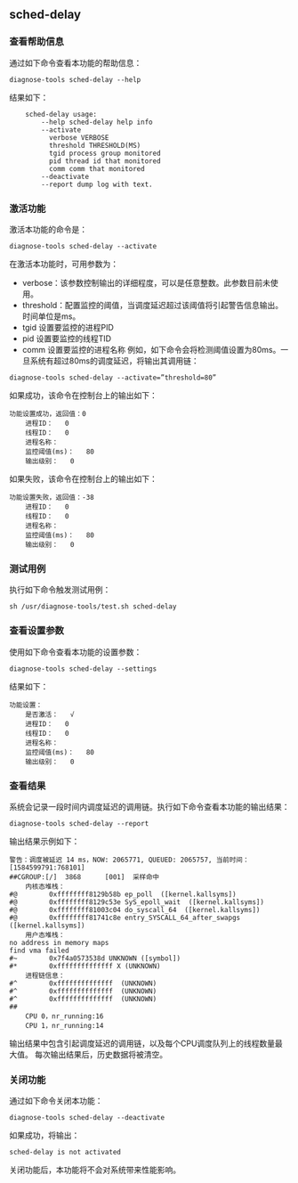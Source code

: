 ## sched-delay
### 查看帮助信息
通过如下命令查看本功能的帮助信息：
```
diagnose-tools sched-delay --help
```
结果如下：
```
    sched-delay usage:
        --help sched-delay help info
        --activate
          verbose VERBOSE
          threshold THRESHOLD(MS)
          tgid process group monitored
          pid thread id that monitored
          comm comm that monitored
        --deactivate
        --report dump log with text.
```
### 激活功能
激活本功能的命令是：
```
diagnose-tools sched-delay --activate
```

在激活本功能时，可用参数为：
* verbose：该参数控制输出的详细程度，可以是任意整数。此参数目前未使用。
* threshold：配置监控的阈值，当调度延迟超过该阈值将引起警告信息输出。时间单位是ms。
* tgid 设置要监控的进程PID
* pid 设置要监控的线程TID
* comm 设置要监控的进程名称
例如，如下命令会将检测阈值设置为80ms。一旦系统有超过80ms的调度延迟，将输出其调用链：
```
diagnose-tools sched-delay --activate=”threshold=80”
```
如果成功，该命令在控制台上的输出如下：
```
功能设置成功，返回值：0
    进程ID：	0
    线程ID：	0
    进程名称：	
    监控阈值(ms)：	80
    输出级别：	0
```
如果失败，该命令在控制台上的输出如下：
```
功能设置失败，返回值：-38
    进程ID：	0
    线程ID：	0
    进程名称：	
    监控阈值(ms)：	80
    输出级别：	0
```


### 测试用例
执行如下命令触发测试用例：
```
sh /usr/diagnose-tools/test.sh sched-delay
```

### 查看设置参数
使用如下命令查看本功能的设置参数：
```
diagnose-tools sched-delay --settings
```
结果如下：
```
功能设置：
    是否激活：	√
    进程ID：	0
    线程ID：	0
    进程名称：	
    监控阈值(ms)：	80
    输出级别：	0
```

### 查看结果
系统会记录一段时间内调度延迟的调用链。执行如下命令查看本功能的输出结果：
```
diagnose-tools sched-delay --report
```
输出结果示例如下：
```
警告：调度被延迟 14 ms，NOW: 2065771, QUEUED: 2065757, 当前时间：[1584599791:768101]
##CGROUP:[/]  3868      [001]  采样命中
    内核态堆栈：
#@        0xffffffff8129b58b ep_poll  ([kernel.kallsyms])
#@        0xffffffff8129c53e SyS_epoll_wait  ([kernel.kallsyms])
#@        0xffffffff81003c04 do_syscall_64  ([kernel.kallsyms])
#@        0xffffffff81741c8e entry_SYSCALL_64_after_swapgs  ([kernel.kallsyms])
    用户态堆栈：
no address in memory maps
find vma failed
#~        0x7f4a0573538d UNKNOWN ([symbol])
#*        0xffffffffffffff X (UNKNOWN)
    进程链信息：
#^        0xffffffffffffff  (UNKNOWN)
#^        0xffffffffffffff  (UNKNOWN)
#^        0xffffffffffffff  (UNKNOWN)
##
	CPU 0，nr_running:16
	CPU 1，nr_running:14
```

输出结果中包含引起调度延迟的调用链，以及每个CPU调度队列上的线程数量最大值。
每次输出结果后，历史数据将被清空。
### 关闭功能
通过如下命令关闭本功能：
```
diagnose-tools sched-delay --deactivate
```
如果成功，将输出：
```
sched-delay is not activated
```
关闭功能后，本功能将不会对系统带来性能影响。
